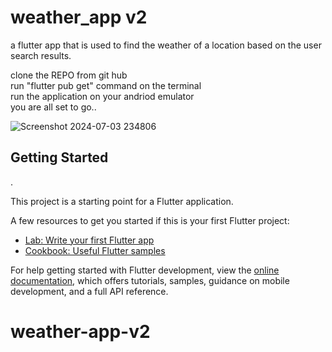 # weather_app v2
a flutter app that is used to find the weather of a location based on the user search results.

clone the REPO from git hub  
run "flutter pub get" command on the terminal  
run the application on your andriod emulator  
you are all set to go..


![Screenshot 2024-07-03 234806](https://github.com/Abhishek-jaison/weather-app-v2/assets/128037906/97ed831f-20c5-433e-acd7-7fb4cf47000b)

## Getting Started

.

This project is a starting point for a Flutter application.

A few resources to get you started if this is your first Flutter project:

- [Lab: Write your first Flutter app](https://docs.flutter.dev/get-started/codelab)
- [Cookbook: Useful Flutter samples](https://docs.flutter.dev/cookbook)

For help getting started with Flutter development, view the
[online documentation](https://docs.flutter.dev/), which offers tutorials,
samples, guidance on mobile development, and a full API reference.
# weather-app-v2
